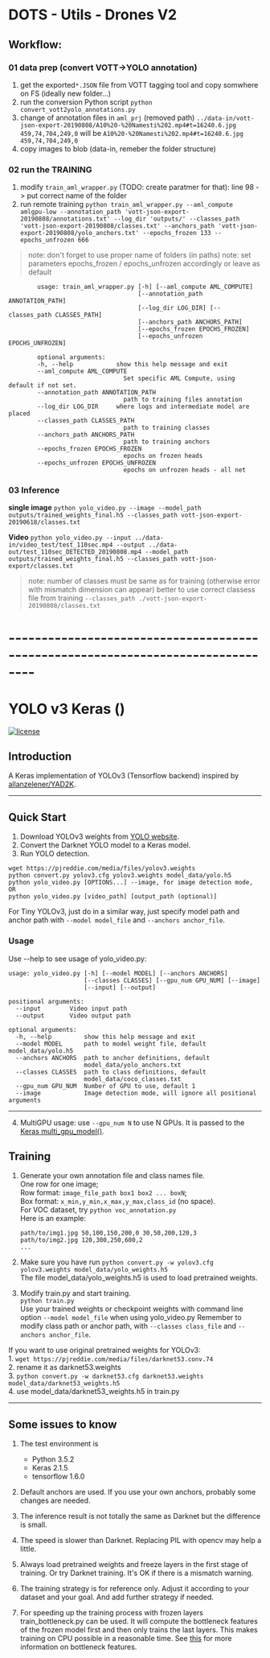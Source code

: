 # DOTS - Utils - Drones V2

## Workflow:
### 01 data prep (convert VOTT->YOLO annotation)
1. get the exported`*.JSON` file from VOTT tagging tool and copy somwhere on FS (ideally new folder...)
1. run the conversion Python script `python convert_vott2yolo_annotations.py`
1. change of annotation files in  `aml_prj` (removed path) 
    `../data-in/vott-json-export-20190808/A10%20-%20Namesti%202.mp4#t=16240.6.jpg 459,74,704,249,0`
    will be
    `A10%20-%20Namesti%202.mp4#t=16240.6.jpg 459,74,704,249,0`
1. copy images to blob (data-in, remeber the folder structure)

### 02 run the TRAINING
1. modify `train_aml_wrapper.py` (TODO: create paratmer for that): line 98 -> put correct name of the folder
1. run remote training
`python train_aml_wrapper.py --aml_compute amlgpu-low --annotation_path 'vott-json-export-20190808/annotations.txt' --log_dir 'outputs/' --classes_path 'vott-json-export-20190808/classes.txt' --anchors_path 'vott-json-export-20190808/yolo_anchors.txt' --epochs_frozen 133 --epochs_unfrozen 666`
> note: don't forget to use proper name of folders (in paths)
> note: set parameters  epochs_frozen / epochs_unfrozen accordingly or leave as default
```
        usage: train_aml_wrapper.py [-h] [--aml_compute AML_COMPUTE]
                                    [--annotation_path ANNOTATION_PATH]
                                    [--log_dir LOG_DIR] [--classes_path CLASSES_PATH]
                                    [--anchors_path ANCHORS_PATH]
                                    [--epochs_frozen EPOCHS_FROZEN]
                                    [--epochs_unfrozen EPOCHS_UNFROZEN]

        optional arguments:
        -h, --help            show this help message and exit
        --aml_compute AML_COMPUTE
                                Set specific AML Compute, using default if not set.
        --annotation_path ANNOTATION_PATH
                                path to training files annotation
        --log_dir LOG_DIR     where logs and intermediate model are placed
        --classes_path CLASSES_PATH
                                path to training classes
        --anchors_path ANCHORS_PATH
                                path to training anchors
        --epochs_frozen EPOCHS_FROZEN
                                epochs on frozen heads
        --epochs_unfrozen EPOCHS_UNFROZEN
                                epochs on unfrozen heads - all net
```

### 03 Inference

**single image**
`python yolo_video.py --image --model_path outputs/trained_weights_final.h5 --classes_path vott-json-export-20190618/classes.txt `

**Video**
`python yolo_video.py --input ../data-in/video_test/test_110sec.mp4 --output ../data-out/test_110sec_DETECTED_20190808.mp4 --model_path outputs/trained_weights_final.h5 --classes_path vott-json-export/classes.txt`
> note: number of classes must be same as for training (otherwise error with mismatch dimension can appear)
> better to use correct classess file from training `--classes_path ./vott-json-export-20190808/classes.txt`



# --------------------------------------------------------------------------------

# YOLO v3 Keras ()
[![license](https://img.shields.io/github/license/mashape/apistatus.svg)](LICENSE)

## Introduction

A Keras implementation of YOLOv3 (Tensorflow backend) inspired by [allanzelener/YAD2K](https://github.com/allanzelener/YAD2K).


---

## Quick Start

1. Download YOLOv3 weights from [YOLO website](http://pjreddie.com/darknet/yolo/).
2. Convert the Darknet YOLO model to a Keras model.
3. Run YOLO detection.

```
wget https://pjreddie.com/media/files/yolov3.weights
python convert.py yolov3.cfg yolov3.weights model_data/yolo.h5
python yolo_video.py [OPTIONS...] --image, for image detection mode, OR
python yolo_video.py [video_path] [output_path (optional)]
```

For Tiny YOLOv3, just do in a similar way, just specify model path and anchor path with `--model model_file` and `--anchors anchor_file`.

### Usage
Use --help to see usage of yolo_video.py:
```
usage: yolo_video.py [-h] [--model MODEL] [--anchors ANCHORS]
                     [--classes CLASSES] [--gpu_num GPU_NUM] [--image]
                     [--input] [--output]

positional arguments:
  --input        Video input path
  --output       Video output path

optional arguments:
  -h, --help         show this help message and exit
  --model MODEL      path to model weight file, default model_data/yolo.h5
  --anchors ANCHORS  path to anchor definitions, default
                     model_data/yolo_anchors.txt
  --classes CLASSES  path to class definitions, default
                     model_data/coco_classes.txt
  --gpu_num GPU_NUM  Number of GPU to use, default 1
  --image            Image detection mode, will ignore all positional arguments
```
---

4. MultiGPU usage: use `--gpu_num N` to use N GPUs. It is passed to the [Keras multi_gpu_model()](https://keras.io/utils/#multi_gpu_model).

## Training

1. Generate your own annotation file and class names file.  
    One row for one image;  
    Row format: `image_file_path box1 box2 ... boxN`;  
    Box format: `x_min,y_min,x_max,y_max,class_id` (no space).  
    For VOC dataset, try `python voc_annotation.py`  
    Here is an example:
    ```
    path/to/img1.jpg 50,100,150,200,0 30,50,200,120,3
    path/to/img2.jpg 120,300,250,600,2
    ...
    ```

2. Make sure you have run `python convert.py -w yolov3.cfg yolov3.weights model_data/yolo_weights.h5`  
    The file model_data/yolo_weights.h5 is used to load pretrained weights.

3. Modify train.py and start training.  
    `python train.py`  
    Use your trained weights or checkpoint weights with command line option `--model model_file` when using yolo_video.py
    Remember to modify class path or anchor path, with `--classes class_file` and `--anchors anchor_file`.

If you want to use original pretrained weights for YOLOv3:  
    1. `wget https://pjreddie.com/media/files/darknet53.conv.74`  
    2. rename it as darknet53.weights  
    3. `python convert.py -w darknet53.cfg darknet53.weights model_data/darknet53_weights.h5`  
    4. use model_data/darknet53_weights.h5 in train.py

---

## Some issues to know

1. The test environment is
    - Python 3.5.2
    - Keras 2.1.5
    - tensorflow 1.6.0

2. Default anchors are used. If you use your own anchors, probably some changes are needed.

3. The inference result is not totally the same as Darknet but the difference is small.

4. The speed is slower than Darknet. Replacing PIL with opencv may help a little.

5. Always load pretrained weights and freeze layers in the first stage of training. Or try Darknet training. It's OK if there is a mismatch warning.

6. The training strategy is for reference only. Adjust it according to your dataset and your goal. And add further strategy if needed.

7. For speeding up the training process with frozen layers train_bottleneck.py can be used. It will compute the bottleneck features of the frozen model first and then only trains the last layers. This makes training on CPU possible in a reasonable time. See [this](https://blog.keras.io/building-powerful-image-classification-models-using-very-little-data.html) for more information on bottleneck features.
